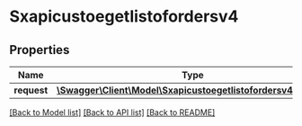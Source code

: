 # Sxapicustoegetlistofordersv4

## Properties
Name | Type | Description | Notes
------------ | ------------- | ------------- | -------------
**request** | [**\Swagger\Client\Model\Sxapicustoegetlistofordersv4Request**](Sxapicustoegetlistofordersv4Request.md) |  | [optional] 

[[Back to Model list]](../README.md#documentation-for-models) [[Back to API list]](../README.md#documentation-for-api-endpoints) [[Back to README]](../README.md)


